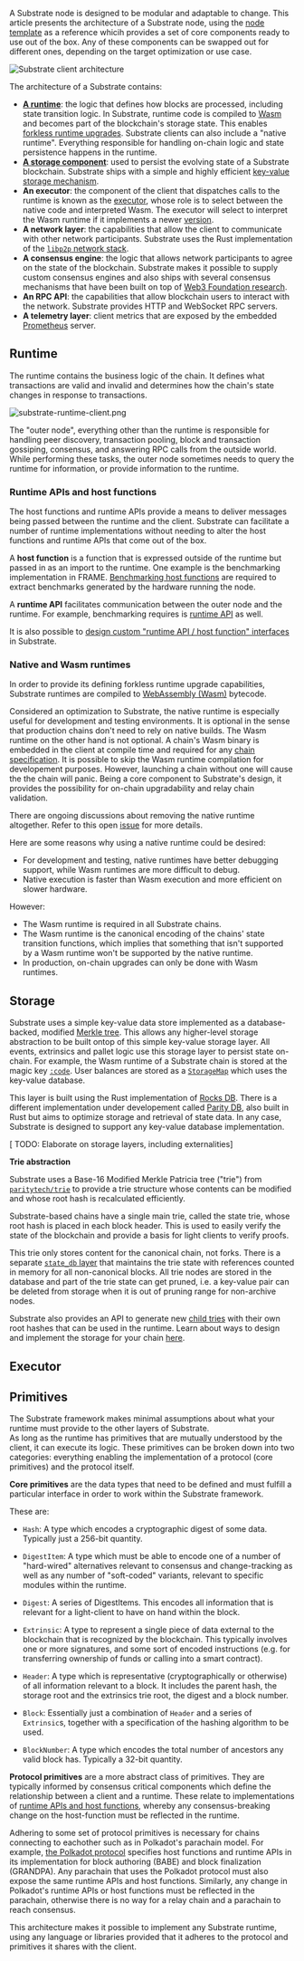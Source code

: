 <!--
Notes / stuff to add:
- On how light clients work: https://github.com/paritytech/substrate/issues/5047#issuecomment-638708536

Add section on Design assumptions:
- all blockchains must run on "minimum hardware requirements" 
- protocol vs. infrastructure
-->

A Substrate node is designed to be modular and adaptable to change. 
This article presents the architecture of a Substrate node, using the [node template](https://github.com/substrate-developer-hub/substrate-node-template) as a reference whicih provides a set of core components ready to use out of the box.
Any of these components can be swapped out for different ones, depending on the target optimization or use case.

![Substrate client architecture](../../img/docs/getting-started/substrate-arch.png)

The architecture of a Substrate contains:

- **[A runtime](#runtime)**: the logic that defines how blocks are processed, including state transition logic. 
In Substrate, runtime code is compiled to [Wasm](/v3/getting-started/glossary#webassembly-wasm) and becomes part of the blockchain's storage state. 
This enables [forkless runtime upgrades](/v3/runtime/upgrades#forkless-runtime-upgrades). 
Substrate clients can also include a "native runtime". 
Everything responsible for handling on-chain logic and state persistence happens in the runtime.
- **[A storage component](#storage)**: used to persist the evolving state of a Substrate blockchain.
Substrate ships with a simple and highly efficient [key-value storage mechanism](/v3/advanced/storage).
- **An executor**: the component of the client that dispatches calls to the runtime is known as the [executor](/v3/advanced/executor), whose role is to select between the native code and interpreted Wasm. 
The executor will select to interpret the Wasm runtime if it implements a newer [version](/v3/runtime/upgrades#runtime-versioning).
- **A network layer**: the capabilities that allow the client to communicate with other network participants. 
Substrate uses the Rust implementation of the [`libp2p` network stack](https://libp2p.io/).
- **A consensus engine**: the logic that allows network participants to agree on the state of the blockchain.
Substrate makes it possible to supply custom consensus engines and also ships with several consensus mechanisms that have been built on top of [Web3 Foundation research](https://w3f-research.readthedocs.io/en/latest/index.html).
- **An RPC API**: the capabilities that allow blockchain users to interact with the network. 
Substrate provides HTTP and WebSocket RPC servers.
- **A telemetry layer**: client metrics that are exposed by the embedded [Prometheus](https://prometheus.io/) server.

## Runtime

The runtime contains the business logic of the chain. 
It defines what transactions are valid and invalid and determines how the chain's state changes in response to transactions. 

![substrate-runtime-client.png](../../img/docs/concepts/substrate-runtime-client.png)

The "outer node", everything other than the runtime is responsible for handling peer discovery, transaction pooling, block and transaction gossiping, consensus, and answering RPC calls from the outside world. 
While performing these tasks, the outer node sometimes needs to query the runtime for information, or provide information to the runtime. 
### Runtime APIs and host functions

The host functions and runtime APIs provide a means to deliver messages being passed between the runtime and the client. 
Substrate can facilitate a number of runtime implementations without needing to alter the host functions and runtime APIs that come out of the box.

A **host function** is a function that is expressed outside of the runtime but passed in as an import to the runtime. 
One example is the benchmarking implementation in FRAME.
[Benchmarking host functions](https://docs.substrate.io/rustdocs/latest/frame_benchmarking/benchmarking/struct.HostFunctions.html) are required to extract benchmarks generated by the hardware running the node.

A **runtime API** facilitates communication between the outer node and the runtime.
For example, benchmarking requires is [runtime API](https://docs.substrate.io/rustdocs/latest/frame_benchmarking/trait.Benchmark.html) as well.

It is also possible to [design custom "runtime API / host function" interfaces](./link-todo-design) in Substrate.
### Native and Wasm runtimes

In order to provide its defining forkless runtime upgrade capabilities, Substrate runtimes are compiled to [WebAssembly (Wasm)](/v3/getting-started/glossary#webassembly-wasm) bytecode. 

Considered an optimization to Substrate, the native runtime is especially useful for development and testing environments.
It is optional in the sense that production chains don't need to rely on native builds.
The Wasm runtime on the other hand is not optional. 
A chain's Wasm binary is embedded in the client at compile time and required for any [chain specification](./todo).
It is possible to skip the Wasm runtime compilation for developement purposes.
However, launching a chain without one will cause the the chain will panic.
Being a core component to Substrate's design, it provides the possibility for on-chain upgradability and relay chain validation.

There are ongoing discussions about removing the native runtime altogether. 
Refer to this open [issue](https://github.com/paritytech/substrate/issues/7288) for more details.

Here are some reasons why using a native runtime could be desired:

- For development and testing, native runtimes have better debugging support, while Wasm runtimes are more difficult to debug.
- Native execution is faster than Wasm execution and more efficient on slower hardware.

However:

- The Wasm runtime is required in all Substrate chains.
- The Wasm runtime is the canonical encoding of the chains' state transition functions, which implies that something that isn't supported by a Wasm runtime won't be supported by the native runtime.
- In production, on-chain upgrades can only be done with Wasm runtimes.

## Storage

Substrate uses a simple key-value data store implemented as a database-backed, modified [Merkle tree](https://en.wikipedia.org/wiki/Merkle_tree).
This allows any higher-level storage abstraction to be built ontop of this simple key-value storage layer.
All events, extrinsics and pallet logic use this storage layer to persist state on-chain.
For example, the Wasm runtime of a Substrate chain is stored at the magic key [`:code`](https://docs.substrate.io/rustdocs/latest/sp_storage/well_known_keys/constant.CODE.html).
User balances are stored as a [`StorageMap`](https://docs.substrate.io/rustdocs/latest/frame_support/storage/trait.StorageMap.html) which uses the key-value database.

This layer is built using the Rust implementation of [Rocks DB](http://rocksdb.org/).
There is a different implementation under developement called [Parity DB](https://github.com/paritytech/parity-db), also built in Rust but aims to optimize storage and retrieval of state data. In any case, Substrate is designed to support any key-value database implementation. 

[ TODO: Elaborate on storage layers, including externalities]

**Trie abstraction**

Substrate uses a Base-16 Modified Merkle Patricia tree ("trie") from
[`paritytech/trie`](https://github.com/paritytech/trie) to provide a trie structure whose contents can be modified and whose root hash is recalculated efficiently.

Substrate-based chains have a single main trie, called the state trie, whose root hash is placed in each block header. 
This is used to easily verify the state of the blockchain and provide a basis for light clients to verify proofs.

This trie only stores content for the canonical chain, not forks. 
There is a separate [`state_db` layer](/rustdocs/latest/sc_state_db/index.html) that maintains the trie state with references counted in memory for all non-canonical blocks.
All trie nodes are stored in the database and part of the trie state can get pruned, i.e. a key-value pair can be deleted from storage when it is out of pruning range for non-archive nodes. 

Substrate also provides an API to generate new [child tries](./todo-link-design) with their own root hashes that can be used in the runtime.
Learn about ways to design and implement the storage for your chain [here](./todo-link-design).

## Executor


## Primitives

The Substrate framework makes minimal assumptions about what your runtime must provide to the other layers of Substrate.  
As long as the runtime has primitives that are mutually understood by the client, it can execute its logic. 
These primitives can be broken down into two categories: everything enabling the implementation of a protocol (core primitives) and the protocol itself.

**Core primitives** are the data types that need to be defined and must fulfill a particular interface in order to work within the Substrate framework.

These are:

- `Hash`: A type which encodes a cryptographic digest of some data. Typically just a 256-bit
  quantity.

- `DigestItem`: A type which must be able to encode one of a number of "hard-wired" alternatives
  relevant to consensus and change-tracking as well as any number of "soft-coded" variants, relevant
  to specific modules within the runtime.

- `Digest`: A series of DigestItems. This encodes all information that is relevant for a
  light-client to have on hand within the block.

- `Extrinsic`: A type to represent a single piece of data external to the blockchain that is
  recognized by the blockchain. This typically involves one or more signatures, and some sort of
  encoded instructions (e.g. for transferring ownership of funds or calling into a smart contract).

- `Header`: A type which is representative (cryptographically or otherwise) of all information
  relevant to a block. It includes the parent hash, the storage root and the extrinsics trie root,
  the digest and a block number.

- `Block`: Essentially just a combination of `Header` and a series of `Extrinsic`s, together with a
  specification of the hashing algorithm to be used.

- `BlockNumber`: A type which encodes the total number of ancestors any valid block has. Typically a
  32-bit quantity.

**Protocol primitives** are a more abstract class of primitives. 
They are typically informed by consensus critical components which define the relationship between a client and a runtime.
These relate to implementations of [runtime APIs and host functions](#runtime-apis-and-host-functions), whereby any consensus-breaking change on the host-function must be reflected in the runtime. 

Adhering to some set of protocol primitives is necessary for chains connecting to eachother such as in Polkadot's parachain model.
For example, [the Polkadot protocol](https://github.com/w3f/polkadot-spec/) specifies host functions and runtime APIs in its implementation for block authoring (BABE) and block finalization (GRANDPA).
Any parachain that uses the Polkadot protocol must also expose the same runtime APIs and host functions.
Similarly, any change in Polkadot's runtime APIs or host functions must be reflected in the parachain, otherwise there is no way for a relay chain and a parachain to reach consensus.

This architecture makes it possible to implement any Substrate runtime, using any language or libraries provided that it adheres to the protocol and primitives it shares with the client. 
